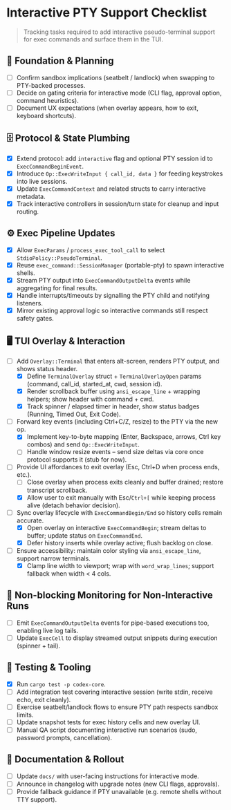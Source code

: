 # Interactive PTY Support Checklist

> Tracking tasks required to add interactive pseudo-terminal support for exec commands and surface them in the TUI.

## 🧱 Foundation & Planning
- [ ] Confirm sandbox implications (seatbelt / landlock) when swapping to PTY-backed processes.
- [ ] Decide on gating criteria for interactive mode (CLI flag, approval option, command heuristics).
- [ ] Document UX expectations (when overlay appears, how to exit, keyboard shortcuts).

## 🗄️ Protocol & State Plumbing
- [x] Extend protocol: add `interactive` flag and optional PTY session id to `ExecCommandBeginEvent`.
- [x] Introduce `Op::ExecWriteInput { call_id, data }` for feeding keystrokes into live sessions.
- [x] Update `ExecCommandContext` and related structs to carry interactive metadata.
- [x] Track interactive controllers in session/turn state for cleanup and input routing.

## ⚙️ Exec Pipeline Updates
- [x] Allow `ExecParams` / `process_exec_tool_call` to select `StdioPolicy::PseudoTerminal`.
- [x] Reuse `exec_command::SessionManager` (portable-pty) to spawn interactive shells.
- [x] Stream PTY output into `ExecCommandOutputDelta` events while aggregating for final results.
- [x] Handle interrupts/timeouts by signalling the PTY child and notifying listeners.
- [x] Mirror existing approval logic so interactive commands still respect safety gates.

## 🖥️ TUI Overlay & Interaction
- [ ] Add `Overlay::Terminal` that enters alt-screen, renders PTY output, and shows status header.
  - [x] Define `TerminalOverlay` struct + `TerminalOverlayOpen` params (command, call_id, started_at, cwd, session id).
  - [x] Render scrollback buffer using `ansi_escape_line` + wrapping helpers; show header with command + cwd.
  - [x] Track spinner / elapsed timer in header, show status badges (Running, Timed Out, Exit Code).
- [ ] Forward key events (including Ctrl+C/Z, resize) to the PTY via the new op.
  - [x] Implement key-to-byte mapping (Enter, Backspace, arrows, Ctrl key combos) and send `Op::ExecWriteInput`.
  - [ ] Handle window resize events – send size deltas via core once protocol supports it (stub for now).
- [ ] Provide UI affordances to exit overlay (Esc, Ctrl+D when process ends, etc.).
  - [ ] Close overlay when process exits cleanly and buffer drained; restore transcript scrollback.
  - [x] Allow user to exit manually with Esc/`Ctrl+[` while keeping process alive (detach behavior decision).
- [ ] Sync overlay lifecycle with `ExecCommandBegin/End` so history cells remain accurate.
  - [x] Open overlay on interactive `ExecCommandBegin`; stream deltas to buffer; update status on `ExecCommandEnd`.
  - [x] Defer history inserts while overlay active; flush backlog on close.
- [ ] Ensure accessibility: maintain color styling via `ansi_escape_line`, support narrow terminals.
  - [x] Clamp line width to viewport; wrap with `word_wrap_lines`; support fallback when width < 4 cols.

## 🔄 Non-blocking Monitoring for Non-Interactive Runs
- [ ] Emit `ExecCommandOutputDelta` events for pipe-based executions too, enabling live log tails.
- [ ] Update `ExecCell` to display streamed output snippets during execution (spinner + tail).

## 🧪 Testing & Tooling
- [x] Run `cargo test -p codex-core`.
- [ ] Add integration test covering interactive session (write stdin, receive echo, exit cleanly).
- [ ] Exercise seatbelt/landlock flows to ensure PTY path respects sandbox limits.
- [ ] Update snapshot tests for exec history cells and new overlay UI.
- [ ] Manual QA script documenting interactive run scenarios (sudo, password prompts, cancellation).

## 📝 Documentation & Rollout
- [ ] Update `docs/` with user-facing instructions for interactive mode.
- [ ] Announce in changelog with upgrade notes (new CLI flags, approvals).
- [ ] Provide fallback guidance if PTY unavailable (e.g. remote shells without TTY support).
